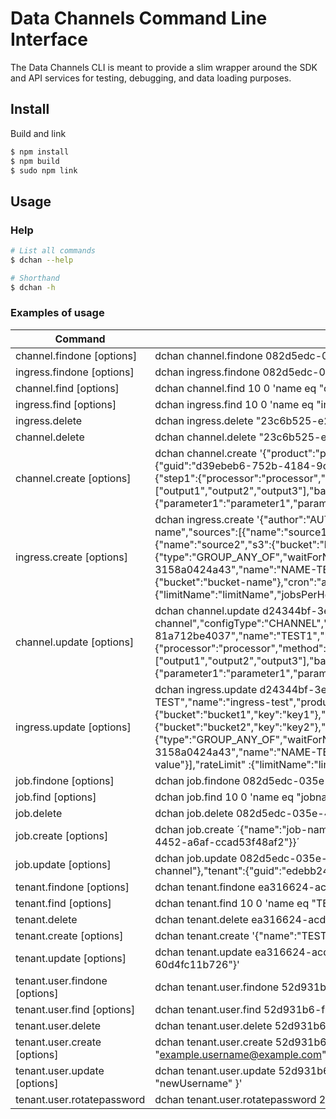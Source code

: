 # Data Channels Command Line Interface

The Data Channels CLI is meant to provide a slim wrapper around the SDK and API services for testing, debugging, and data loading purposes.

## Install

Build and link

```bash
$ npm install
$ npm build
$ sudo npm link
```

## Usage

### Help

```bash
# List all commands
$ dchan --help

# Shorthand
$ dchan -h

```

### Examples of usage

| Command                                                                 | Example                                                                                                                                                                                                                                                                                                                                                                                                                                                                                                                                                                                                                                                                                                                                                                                                                                                          |
|-------------------------------------------------------------------------|------------------------------------------------------------------------------------------------------------------------------------------------------------------------------------------------------------------------------------------------------------------------------------------------------------------------------------------------------------------------------------------------------------------------------------------------------------------------------------------------------------------------------------------------------------------------------------------------------------------------------------------------------------------------------------------------------------------------------------------------------------------------------------------------------------------------------------------------------------------|
| channel.findone [options] <configGuid>                                  | dchan channel.findone 082d5edc-035e-4aba-87cf-cb1e674f2f85                                                                                                                                                                                                                                                                                                                                                                                                                                                                                                                                                                                                                                                                                                                                                                                                       |
| ingress.findone [options] <configGuid>                                  | dchan ingress.findone 082d5edc-035e-4aba-87cf-cb1e674f2f85                                                                                                                                                                                                                                                                                                                                                                                                                                                                                                                                                                                                                                                                                                                                                                                                       |
| channel.find [options] <top> <skip> <filter>                            | dchan channel.find 10 0 'name eq \"channel\"'                                                                                                                                                                                                                                                                                                                                                                                                                                                                                                                                                                                                                                                                                                                                                                                                                    |
| ingress.find [options] <top> <skip> <filter>                            | dchan ingress.find 10 0 'name eq \"ingress\"'                                                                                                                                                                                                                                                                                                                                                                                                                                                                                                                                                                                                                                                                                                                                                                                                                    |
| ingress.delete <configGuid> <hard>                                      | dchan ingress.delete \"23c6b525-e289-486a-a482-6775480b9dbc\" false                                                                                                                                                                                                                                                                                                                                                                                                                                                                                                                                                                                                                                                                                                                                                                                              |
| channel.delete <configGuid> <hard>                                      | dchan channel.delete \"23c6b525-e289-486a-a482-6775480b9dbc\" false                                                                                                                                                                                                                                                                                                                                                                                                                                                                                                                                                                                                                                                                                                                                                                                              |
| channel.create [options] <createBody>                                   | dchan channel.create '{\"product\":\"product-channel\",\"name\":\"name-channel\",\"configType\":\"CHANNEL\",\"meta\" :{\"meta\":\"meta\"},\"tenant\":{\"guid\":\"d39ebeb6-752b-4184-9c21-81a712be4037\",\"name\":\"TEST1\",\"hiid\":\"HIID1\"},\"flow\":[\"FLOW1\",\"FLOW2\",\"FLOW3\"],\"steps\":{\"step1\":{\"processor\":\"processor\",\"method\":\"method\",\"granularity\":\"granularity\",\"inputs\":[\"input1\",\"input2\",\"input3\"],\"outputs\":[\"output1\",\"output2\",\"output3\"],\"batchSize\":1000,\"sourceType\":\"sourceType\",\"parameters\":{\"parameter1\":\"parameter1\",\"parameter2\":\"parameter2\",\"parameter3\":\"parameter3\",\"parameter4\":\"parameter4\"},\"generatesLog\":false}}}'                                                                                                                                             |
| ingress.create [options] <createBody>                                   | dchan ingress.create '{\"author\":\"AUTHOR-TEST\",\"name\":\"ingress-config\",\"product\":\"product-name\",\"jobs\":[{\"name\":\"job-name\",\"sources\":[{\"name\":\"source1\",\"s3\":{\"bucket\":\"bucket1\",\"key\":\"key1\"},\"mustBeNew\":true,\"mustBeChanged\":true},{\"name\":\"source2\",\"s3\":{\"bucket\":\"bucket2\",\"key\":\"key2\"},\"mustBeNew\":false,\"mustBeChanged\":false}],\"sourceMode\":{\"type\":\"GROUP_ANY_OF\",\"waitForNewFiles\":true,\"waitMinutes\":10},\"channel\":{\"guid\":\"d38df302-a530-42fa-b7d8-3158a0424a43\",\"name\":\"NAME-TEST-TEST-author\",\"product\":\"PRODUCT-TEST-TEST-without-author\"},\"workspace\":{\"bucket\":\"bucket-name\"},\"cron\":\"any cron value\"}],\n \"rateLimit\":{\"limitName\":\"limitName\",\"jobsPerHour\":10000000,\"parallelJobs\":10000000}}'"                                         |
| channel.update [options] <configGuid> <updateBody>                      | dchan channel.update d24344bf-3eb1-4a55-abb6-6c9e1458dc8f '{\"product\":\"product-channel\",\"name\":\"name-channel\",\"configType\":\"CHANNEL\",\"meta\":{\"meta\":\"meta\"},\"tenant\":{\"guid\":\"d39ebeb6-752b-4184-9c21-81a712be4037\",\"name\":\"TEST1\",\"hiid\":\"HIID1\"},\"flow\":[\"FLOW1\",\"FLOW2\",\"FLOW3\"],\"steps\":{\"step1\":{\"processor\":\"processor\",\"method\":\"method\",\"granularity\":\"granularity\",\"inputs\":[\"input1\",\"input2\",\"input3\"],\"outputs\":[\"output1\",\"output2\",\"output3\"],\"batchSize\":1000,\"sourceType\":\"sourceType\",\"parameters\":{\"parameter1\":\"parameter1\",\"parameter2\":\"parameter2\",\"parameter3\":\"parameter3\",\"parameter4\":\"parameter4\"},\"generatesLog\":false}}}'                                                                                                         |
| ingress.update [options] <configGuid> <updateBody>                      | dchan ingress.update d24344bf-3eb1-4a55-abb6-6c9e1458dc8f '{\"configType\":\"INGRESS\",\"author\":\"AUTHOR-TEST\",\"name\":\"ingress-test\",\"product\":\"product-test\",\"jobs\":[{\"name\": \"jobname-test\",\"sources\":[{\"name\":\"source14\",\"s3\":{\"bucket\":\"bucket1\",\"key\":\"key1\"},\"mustBeNew\":true,\"mustBeChanged\":true},{\"name\":\"source2\",\"s3\":{\"bucket\":\"bucket2\",\"key\":\"key2\"},\"mustBeNew\":false,\"mustBeChanged\":false}],\"sourceMode\":{\"type\":\"GROUP_ANY_OF\",\"waitForNewFiles\":true,\"waitMinutes\":10},\"channel\":{\"guid\":\"d38df302-a530-42fa-b7d8-3158a0424a43\",\"name\":\"NAME-TEST-TEST-author\",\"product\":\"PRODUCT\"},\"workspace\":{\"bucket\":\"bucket-name\"},\"cron\":\"any cron value\"}],\"rateLimit\" :{\"limitName\":\"limitName\",\"jobsPerHour\":10000000,\"parallelJobs\":10000000}}' |
| job.findone [options] <jobGuid>                                         | dchan job.findone 082d5edc-035e-4aba-87cf-cb1e674f2f85                                                                                                                                                                                                                                                                                                                                                                                                                                                                                                                                                                                                                                                                                                                                                                                                           |
| job.find [options] <top> <skip> <filter>                                | dchan job.find 10 0 'name eq \"jobname\"'                                                                                                                                                                                                                                                                                                                                                                                                                                                                                                                                                                                                                                                                                                                                                                                                                        |
| job.delete <jobGuid> <hard>                                             | dchan job.delete 082d5edc-035e-4aba-87cf-cb1e674f2f85 false                                                                                                                                                                                                                                                                                                                                                                                                                                                                                                                                                                                                                                                                                                                                                                                                      |
| job.create [options] <createBody>                                       | dchan job.create ´{\"name\":\"job-name\",\"channel\":{\"product\":\"PRODUCT\",\"name\":\"CHANNELNAME\"},\"tenant\":{\"guid\":\"cee9b180-3096-4452-a6af-ccad53f48af2\"}}´                                                                                                                                                                                                                                                                                                                                                                                                                                                                                                                                                                                                                                                                                         |
| job.update [options] <jobGuid> <updateBody>                             | dchan job.update 082d5edc-035e-4aba-87cf-cb1e674f2f85 '{\"name\":\"job\",\"channel\":{\"product\":\"product-channel\",\"name\":\"name-channel\"},\"tenant\":{\"guid\":\"edebb248-5651-4f0e-930c-60d4fc11b726\"}}'                                                                                                                                                                                                                                                                                                                                                                                                                                                                                                                                                                                                                                                |
| tenant.findone [options] <tenantGuid>                                   | dchan tenant.findone ea316624-acd1-4d7f-8bca-2ec763e10c2c                                                                                                                                                                                                                                                                                                                                                                                                                                                                                                                                                                                                                                                                                                                                                                                                        |
| tenant.find [options] <top> <skip> <filter> <orderBy>                   | dchan tenant.find 10 0 'name eq \"TEST\"' ''                                                                                                                                                                                                                                                                                                                                                                                                                                                                                                                                                                                                                                                                                                                                                                                                                     |
| tenant.delete <tenantGuid> <hard>                                       | dchan tenant.delete ea316624-acd1-4d7f-8bca-2ec763e10c2c false                                                                                                                                                                                                                                                                                                                                                                                                                                                                                                                                                                                                                                                                                                                                                                                                   |
| tenant.create [options] <createBody>                                    | dchan tenant.create '{\"name\":\"TEST\",\"hiid\":\"edebb248-5651-4f0e-930c-60d4fc11b726\",\"product\":\"productTest\"}'                                                                                                                                                                                                                                                                                                                                                                                                                                                                                                                                                                                                                                                                                                                                          |
| tenant.update [options] <tenantGuid> <updateBody>                       | dchan tenant.update ea316624-acd1-4d7f-8bca-2ec763e10c2c '{\"name\":\"UPDATING_NAME\",\"hiid\":\"edebb248-5651-4f0e-930c-60d4fc11b726\"}'                                                                                                                                                                                                                                                                                                                                                                                                                                                                                                                                                                                                                                                                                                                        |
| tenant.user.findone [options] <tenantGuid> <tenantUserGuid>             | dchan tenant.user.findone 52d931b6-f840-466b-b947-3586b3a6b538 75336c45-5025-421c-8970-8c74650cada7                                                                                                                                                                                                                                                                                                                                                                                                                                                                                                                                                                                                                                                                                                                                                              |
| tenant.user.find [options] <tenantGuid> <top> <skip> <filter> <orderBy> | dchan tenant.user.find 52d931b6-f840-466b-b947-3586b3a6b538 10 0 'email eq demo.tenant.user@email.com' ''                                                                                                                                                                                                                                                                                                                                                                                                                                                                                                                                                                                                                                                                                                                                                        |
| tenant.user.delete <tenantGuid> <tenantUserGuid>                        | dchan tenant.user.delete 52d931b6-f840-466b-b947-3586b3a6b538 75336c45-5025-421c-8970-8c74650cada7                                                                                                                                                                                                                                                                                                                                                                                                                                                                                                                                                                                                                                                                                                                                                               |
| tenant.user.create [options] <tenantGuid> <createBody>                  | dchan tenant.user.create 52d931b6-f840-466b-b947-3586b3a6b538 '{ "username": "exampleUsername", "email": "example.username@example.com" }'                                                                                                                                                                                                                                                                                                                                                                                                                                                                                                                                                                                                                                                                                                                       |
| tenant.user.update [options] <tenantGuid> <tenantUserGuid> <updateBody> | dchan tenant.user.update 52d931b6-f840-466b-b947-3586b3a6b538 75336c45-5025-421c-8970-8c74650cada7 '{ "username": "newUsername" }'                                                                                                                                                                                                                                                                                                                                                                                                                                                                                                                                                                                                                                                                                                                               |
| tenant.user.rotatepassword <tenantGuid> <userGuid>                      | dchan tenant.user.rotatepassword 270d4443-fa80-46a5-827f-bdde2b60c4ba 11fe1b62-b914-47b2-9aff-75b54a98923d                                                                                                                                                                                                                                                                                                                                                                                                                                                                                                                                                                                                                                                                                                                                                       |
